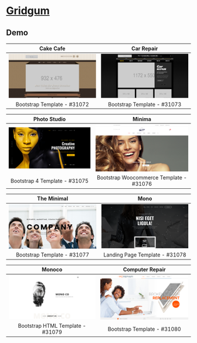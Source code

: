 # [Gridgum](https://gridgum.com)

## Demo
Cake Cafe | Car Repair
--- | ---
[![CakeCafe](https://raw.githubusercontent.com/World-of-Templates/Gridgum-Free-Templates/main/zSupportImages/CakeCafe.png)](https://template.fusionsvisual.id/GG/CakeCafe) | [![CarRepair](https://raw.githubusercontent.com/World-of-Templates/Gridgum-Free-Templates/main/zSupportImages/CarRepair.png)](https://template.fusionsvisual.id/GG/CakeCafe)
<center>Bootstrap Template - #31072</center> | <center>Bootstrap Template - #31073</center>

Photo Studio | Minima
--- | ---
[![PhotoStudio](https://raw.githubusercontent.com/World-of-Templates/Gridgum-Free-Templates/main/zSupportImages/PhotoStudio.png)](https://template.fusionsvisual.id/GG/PhotoStudio) | [![Minima](https://raw.githubusercontent.com/World-of-Templates/Gridgum-Free-Templates/main/zSupportImages/Minima.png)](https://template.fusionsvisual.id/GG/Minima)
<center>Bootstrap 4 Template - #31075</center> | <center>Bootstrap Woocommerce Template - #31076</center>

The Minimal | Mono
--- | ---
[![TheMinimal](https://raw.githubusercontent.com/World-of-Templates/Gridgum-Free-Templates/main/zSupportImages/TheMinimal.png)](https://template.fusionsvisual.id/GG/TheMinimal) | [![Mono](https://raw.githubusercontent.com/World-of-Templates/Gridgum-Free-Templates/main/zSupportImages/Mono.png)](https://template.fusionsvisual.id/GG/Mono)
<center>Bootstrap Template - #31077</center> | <center>Landing Page Template - #31078</center>

Monoco | Computer Repair
--- | ---
[![Monoco](https://raw.githubusercontent.com/World-of-Templates/Gridgum-Free-Templates/main/zSupportImages/Monoco.png)](https://template.fusionsvisual.id/GG/Monoco) | [![ComputerRepair](https://raw.githubusercontent.com/World-of-Templates/Gridgum-Free-Templates/main/zSupportImages/ComputerRepair.png)](https://template.fusionsvisual.id/GG/ComputerRepair)
<center>Bootstrap HTML Template - #31079</center> | <center>Bootstrap Template - #31080</center>